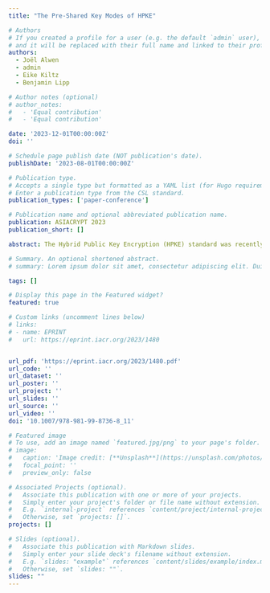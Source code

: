 ```yaml
---
title: "The Pre-Shared Key Modes of HPKE"

# Authors
# If you created a profile for a user (e.g. the default `admin` user), write the username (folder name) here
# and it will be replaced with their full name and linked to their profile.
authors:
  - Joël Alwen
  - admin
  - Eike Kiltz
  - Benjamin Lipp

# Author notes (optional)
# author_notes:
#   - 'Equal contribution'
#   - 'Equal contribution'

date: '2023-12-01T00:00:00Z'
doi: ''

# Schedule page publish date (NOT publication's date).
publishDate: '2023-08-01T00:00:00Z'

# Publication type.
# Accepts a single type but formatted as a YAML list (for Hugo requirements).
# Enter a publication type from the CSL standard.
publication_types: ['paper-conference']

# Publication name and optional abbreviated publication name.
publication: ASIACRYPT 2023
publication_short: []

abstract: The Hybrid Public Key Encryption (HPKE) standard was recently published as RFC 9180 by the Crypto Forum Research Group (CFRG) of the Internet Research Task Force (IRTF). The RFC specifies an efficient public key encryption scheme, combining asymmetric and symmetric cryptographic building blocks. Out of HPKE’s four modes, two have already been formally analyzed by Alwen et al. (EUROCRYPT 2021). This work considers the remaining two modes&#58; HPKE_PSK and HPKE_AuthPSK . Both of them are “pre-shared key” modes that assume the sender and receiver hold a symmetric pre-shared key. We capture the schemes with two new primitives which we call pre-shared key public-key encryption (pskPKE) and pre-shared key authenticated public-key encryption (pskAPKE). We provide formal security models for pskPKE and pskAPKE and prove (via general composition theorems) that the two modes HPKE_PSK and HPKE_AuthPSK offer active security (in the sense of insider privacy and outsider authenticity) under the Gap Diffie-Hellman assumption. We furthermore explore possible post-quantum secure instantiations of the HPKE standard and propose new solutions based on lattices and isogenies. Moreover, we show how HPKE’s basic HPKEPSK and HPKEAuthPSK modes can be used black-box in a simple way to build actively secure post-quantum/classic-hybrid (authenticated) encryption schemes. Our hybrid constructions provide a cheap and easy path towards a practical post-quantum secure drop-in replacement for the basic HPKE modes HPKE_Base and HPKE_Auth.

# Summary. An optional shortened abstract.
# summary: Lorem ipsum dolor sit amet, consectetur adipiscing elit. Duis posuere tellus ac convallis placerat. Proin tincidunt magna sed ex sollicitudin condimentum.

tags: []

# Display this page in the Featured widget?
featured: true

# Custom links (uncomment lines below)
# links:
# - name: EPRINT
#   url: https://eprint.iacr.org/2023/1480


url_pdf: 'https://eprint.iacr.org/2023/1480.pdf'
url_code: ''
url_dataset: ''
url_poster: ''
url_project: ''
url_slides: ''
url_source: ''
url_video: ''
doi: '10.1007/978-981-99-8736-8_11'

# Featured image
# To use, add an image named `featured.jpg/png` to your page's folder.
# image:
#   caption: 'Image credit: [**Unsplash**](https://unsplash.com/photos/pLCdAaMFLTE)'
#   focal_point: ''
#   preview_only: false

# Associated Projects (optional).
#   Associate this publication with one or more of your projects.
#   Simply enter your project's folder or file name without extension.
#   E.g. `internal-project` references `content/project/internal-project/index.md`.
#   Otherwise, set `projects: []`.
projects: []

# Slides (optional).
#   Associate this publication with Markdown slides.
#   Simply enter your slide deck's filename without extension.
#   E.g. `slides: "example"` references `content/slides/example/index.md`.
#   Otherwise, set `slides: ""`.
slides: ""
---
```

